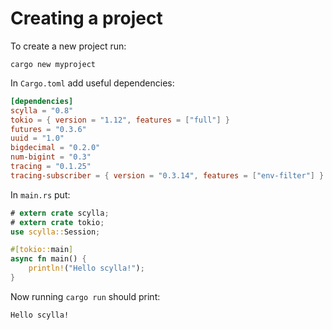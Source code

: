 # Creating a project

To create a new project run:
```shell
cargo new myproject
```

In `Cargo.toml` add useful dependencies:
```toml
[dependencies]
scylla = "0.8"
tokio = { version = "1.12", features = ["full"] }
futures = "0.3.6"
uuid = "1.0"
bigdecimal = "0.2.0"
num-bigint = "0.3"
tracing = "0.1.25"
tracing-subscriber = { version = "0.3.14", features = ["env-filter"] }
```

In `main.rs` put:
```rust
# extern crate scylla;
# extern crate tokio;
use scylla::Session;

#[tokio::main]
async fn main() {
    println!("Hello scylla!");
}
```

Now running `cargo run` should print:
```shell
Hello scylla!
```
